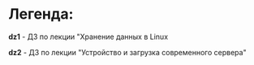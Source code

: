 # Легенда:

**dz1** - ДЗ по лекции "Хранение данных в Linux

**dz2** - ДЗ по лекции "Устройство и загрузка современного сервера"
